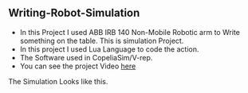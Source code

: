 ## Writing-Robot-Simulation
- In this Project I used ABB IRB 140 Non-Mobile Robotic arm to Write something on the table. This is simulation Project.
- In this project I used Lua Language to code the action.
- The Software used in CopeliaSim/V-rep.
- You can see the project Video [here](https://www.youtube.com/watch?v=Q5fnPL1VV9s)

The Simulation Looks like this.
